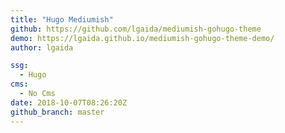 ```yaml
---
title: "Hugo Mediumish"
github: https://github.com/lgaida/mediumish-gohugo-theme
demo: https://lgaida.github.io/mediumish-gohugo-theme-demo/
author: lgaida

ssg:
  - Hugo
cms:
  - No Cms
date: 2018-10-07T08:26:20Z
github_branch: master
---
```

